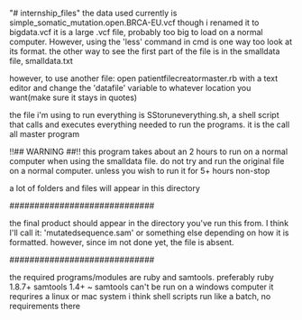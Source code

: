 "# internship_files"
the data used currently is simple_somatic_mutation.open.BRCA-EU.vcf though i renamed it to bigdata.vcf
  it is a large .vcf file, probably too big to load on a normal computer. However, using the 'less' command in cmd is one way too look at its format. the other way to see the first part of the file is in the smalldata file, smalldata.txt

however, to use another file: open patientfilecreatormaster.rb with a text editor and change the 'datafile' variable to whatever location you want(make sure it stays in quotes)

the file i'm using to run everything is SStoruneverything.sh, a shell script that calls and executes everything needed to run the programs. it is the call all master program

!!## WARNING ##!!
this program takes about an 2 hours to run on a normal computer when using the smalldata file. do not try and run the original file on a normal computer. unless you wish to run it for 5+ hours non-stop

a lot of folders and files will appear in this directory

#############################

the final product should appear in the directory you've run this from. I think I'll call it: 'mutatedsequence.sam' or something else depending on how it is formatted. however, since im not done yet, the file is absent.

#############################

the required programs/modules are ruby and samtools.
preferably  ruby 1.8.7+
            samtools 1.4+ ~ samtools can't be run on a windows computer
                it requrires a linux or mac system
            i think shell scripts run like a batch, no requirements there
 
